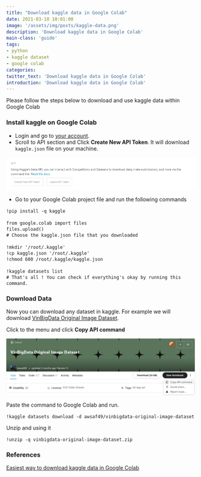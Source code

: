 ```yaml
---
title: "Download kaggle data in Google Colab"
date: 2021-03-10 10:01:00
image: '/assets/img/posts/kaggle-data.png'
description: 'Download kaggle data in Google Colab'
main-class: 'guide'
tags:
- python
- kaggle dataset
- google colab
categories:
twitter_text: 'Download kaggle data in Google Colab'
introduction: 'Download kaggle data in Google Colab'
---
```


Please follow the steps below to download and use kaggle data within Google Colab

### Install kaggle on Google Colab

- Login and go to [your account](https://www.kaggle.com/me/account).
- Scroll to API section and Click **Create New API Token**. It will download `kaggle.json` file on your machine.

![Kaggle Account API](/assets/img/posts/kaggle-account-api.png)

- Go to your Google Colab project file and run the following commands

```
!pip install -q kaggle

from google.colab import files
files.upload()
# Choose the kaggle.json file that you downloaded

!mkdir '/root/.kaggle'
!cp kaggle.json '/root/.kaggle'
!chmod 600 /root/.kaggle/kaggle.json

!kaggle datasets list
# That's all ! You can check if everything's okay by running this command.
```

### Download Data

Now you can download any dataset in kaggle. For example we will download [VinBigData Original Image Dataset](https://www.kaggle.com/awsaf49/vinbigdata-original-image-dataset).

Click to the menu and click **Copy API command**

![Kaggle Dataset API Command](/assets/img/posts/kaggle-data-api-cmnd.png)


Paste the command to Google Colab and run.

```
!kaggle datasets download -d awsaf49/vinbigdata-original-image-dataset
```

Unzip and using it

```
!unzip -q vinbigdata-original-image-dataset.zip
```

### References
[Easiest way to download kaggle data in Google Colab](https://www.kaggle.com/general/74235)